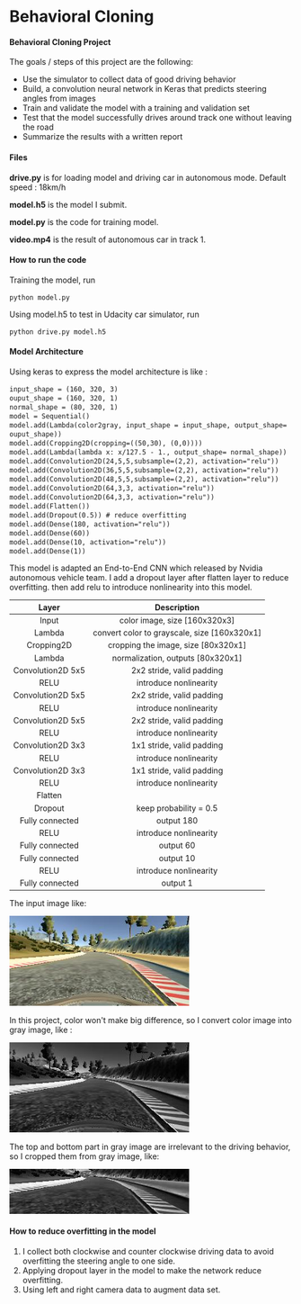 # **Behavioral Cloning** 

#### **Behavioral Cloning Project**

The goals / steps of this project are the following:
* Use the simulator to collect data of good driving behavior
* Build, a convolution neural network in Keras that predicts steering angles from images
* Train and validate the model with a training and validation set
* Test that the model successfully drives around track one without leaving the road
* Summarize the results with a written report



#### Files

**drive.py** is for loading model and driving car in autonomous mode. Default speed : 18km/h

**model.h5** is the model I submit.

**model.py** is the code for training model.

**video.mp4** is the result of autonomous car in track 1.



#### How to run the code

Training the model, run

```
python model.py
```

Using model.h5 to test in Udacity car simulator, run

```
python drive.py model.h5
```



#### Model Architecture

Using keras to express the model architecture is like :

```
input_shape = (160, 320, 3)
ouput_shape = (160, 320, 1)
normal_shape = (80, 320, 1)
model = Sequential()
model.add(Lambda(color2gray, input_shape = input_shape, output_shape= ouput_shape))
model.add(Cropping2D(cropping=((50,30), (0,0))))
model.add(Lambda(lambda x: x/127.5 - 1., output_shape= normal_shape))
model.add(Convolution2D(24,5,5,subsample=(2,2), activation="relu"))
model.add(Convolution2D(36,5,5,subsample=(2,2), activation="relu"))
model.add(Convolution2D(48,5,5,subsample=(2,2), activation="relu"))
model.add(Convolution2D(64,3,3, activation="relu"))
model.add(Convolution2D(64,3,3, activation="relu"))
model.add(Flatten())
model.add(Dropout(0.5)) # reduce overfitting
model.add(Dense(180, activation="relu"))
model.add(Dense(60))
model.add(Dense(10, activation="relu"))
model.add(Dense(1))
```

This model is adapted an End-to-End CNN which released by  Nvidia autonomous vehicle team. I add a dropout layer after flatten layer to reduce overfitting. then add relu to introduce nonlinearity into this model.

|       Layer       |                 Description                  |
| :---------------: | :------------------------------------------: |
|       Input       |        color image, size [160x320x3]         |
|      Lambda       | convert color to grayscale, size [160x320x1] |
|    Cropping2D     |     cropping the image, size [80x320x1]      |
|      Lambda       |      normalization, outputs [80x320x1]       |
| Convolution2D 5x5 |          2x2 stride, valid padding           |
|       RELU        |            introduce nonlinearity            |
| Convolution2D 5x5 |          2x2 stride, valid padding           |
|       RELU        |            introduce nonlinearity            |
| Convolution2D 5x5 |          2x2 stride, valid padding           |
|       RELU        |            introduce nonlinearity            |
| Convolution2D 3x3 |          1x1 stride, valid padding           |
|       RELU        |            introduce nonlinearity            |
| Convolution2D 3x3 |          1x1 stride, valid padding           |
|       RELU        |            introduce nonlinearity            |
|      Flatten      |                                              |
|      Dropout      |            keep probability = 0.5            |
|  Fully connected  |                  output 180                  |
|       RELU        |            introduce nonlinearity            |
|  Fully connected  |                  output 60                   |
|  Fully connected  |                  output 10                   |
|       RELU        |            introduce nonlinearity            |
|  Fully connected  |                   output 1                   |

The input image like:

![color_image](./writeup_pic/1.color_image.jpg)

In this project, color won't make big difference, so I convert color image into gray image, like :

![gray_image](./writeup_pic/2.gray_image.jpg)

The top and bottom part in gray image are irrelevant to the driving behavior, so I cropped them from gray image, like:

![gray_image](./writeup_pic/3.cropped_image.jpg)



#### How to reduce overfitting in the model

1. I collect both clockwise and counter clockwise driving data to avoid overfitting the steering angle to one side.
2. Applying dropout layer in the model to make the network reduce overfitting.
3. Using left and right camera data to augment data set.